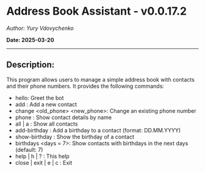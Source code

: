 # Address Book Assistant - v0.0.17.2

*Author: Yury Vdovychenko*

**Date: 2025-03-20**

---

## Description:

This program allows users to manage a simple address book with contacts and their phone numbers.
It provides the following commands:
- hello: Greet the bot
- add <name> <phone>: Add a new contact
- change <name> <old_phone> <new_phone>: Change an existing phone number
- phone <name>: Show contact details by name
- all | a : Show all contacts
- add-birthday <name> <birthday>: Add a birthday to a contact (format: DD.MM.YYYY)
- show-birthday <name>: Show the birthday of a contact
- birthdays <days = 7>: Show contacts with birthdays in the next <days> days (default: 7)
- help | h | ? : This help
- close | exit | e | c : Exit
